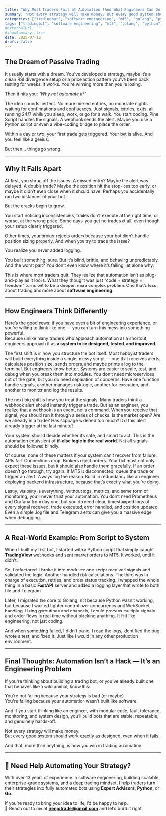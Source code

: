 ```yaml
---
title: "Why Most Traders Fail at Automation (And What Engineers Can Do About It)"
summary: "Not every strategy will make money. But every good system should work exactly as designed, even when it fails."
categories: ["tradingbot", "software engineering", "mt5", "golang", "python", "expert advisor", "mq5"]
tags: ["tradingbot", "software engineering", "mt5", "golang", "python", "expert advisor", "mq5"]
#externalUrl: ""
#showSummary: true
date: 2025-07-12
draft: false
---
```

## **The Dream of Passive Trading**

It usually starts with a dream. You’ve developed a strategy, maybe it’s a clean RSI divergence setup or a price action pattern you’ve been back testing for weeks. It works. You’re winning more than you’re losing.

Then it hits you: *"Why not automate it?"*

The idea sounds perfect. No more missed entries, no more late nights waiting for confirmations and confluences. Just signals, entries, exits, all running 24/7 while you sleep, work, or go for a walk. You start coding. Pine Script handles the signals. A webhook sends the alert. Maybe you use a Python script or even a vibe-coding bridge to place the order.

Within a day or two, your first trade gets triggered. Your bot is alive. And you feel like a genius.

But then… things go wrong.

---

## **Why It Falls Apart**

At first, you shrug off the issues. A missed entry? Maybe the alert was delayed. A double trade? Maybe the position hit the stop-loss too early, or maybe it didn’t even close when it should have. Perhaps you accidentally ran two instances of your bot.

But the cracks begin to grow.

You start noticing inconsistencies, trades don’t execute at the right time, or worse, at the wrong price. Some days, you get no trades at all, even though your setup clearly triggered.

Other times, your broker rejects orders because your bot didn’t handle position sizing properly. And when you try to trace the issue?

You realize you never added logging.

You built something, sure. But it’s blind, brittle, and behaving unpredictably. And the worst part? You don’t even know where it’s failing, let alone why.

This is where most traders quit. They realize that automation isn’t as plug-and-play as it looks. What they thought was just “code + strategy = freedom” turns out to be a deeper, more complex problem. One that’s less about trading and more about **software engineering**.

---

## **How Engineers Think Differently**

Here’s the good news: if you have even a bit of engineering experience, or you’re willing to think like one — you can turn this mess into something powerful.  
Because unlike many traders who approach automation as a shortcut, engineers approach it as **a system to be designed, tested, and improved**.

The first shift is in how you structure the bot itself. Most hobbyist traders will build everything inside a single, messy script — one that receives alerts, calculates position size, sends orders, and maybe prints a log to the terminal. But engineers know better. Systems are easier to scale, test, and debug when you break them into modules. You don’t need microservices out of the gate, but you do need separation of concerns. Have one function handle signals, another manages risk logic, another for execution, and another to monitor and log the results.

The next big shift is how you treat the signals. Many traders think a webhook alert should instantly trigger a trade. But as an engineer, you realize that a webhook is an event, not a command. When you receive that signal, you should run it through a series of checks. Is the market open? Are we already in a trade? Has slippage widened too much? Did this alert already trigger at the last minute?

Your system should decide whether it’s safe, and smart to act. This is the automation equivalent of **if-else logic in the real world**. Not all signals should be followed blindly.

Of course, none of these matters if your system can’t recover from failure. APIs fail. Connections drop. Brokers reject orders. Your bot must not only expect these issues, but it should also handle them gracefully. If an order doesn’t go through, try again. If MT5 is disconnected, queue the trade or trigger an alert. Always log the reason. Build in redundancy like an engineer deploying backend infrastructure, because that’s exactly what you’re doing.

Lastly, visibility is everything. Without logs, metrics, and some form of monitoring, you’ll never trust your automation. You don’t need Prometheus and Grafana from day one, but you do need clear, timestamped logs of every signal received, trade executed, error handled, and position updated. Even a simple .log file and Telegram alerts can give you a massive edge when debugging.

---

## **A Real-World Example: From Script to System**

When I built my first bot, I started with a Python script that simply caught **TradingView** webhooks and sent market orders to MT5. It worked, until it didn’t.

So, I refactored. I broke it into modules: one script received signals and validated the logic. Another handled risk calculations. The third was in charge of execution, retries, and order status tracking. I wrapped the whole thing in a basic **FastAPI** server and added a logging layer that wrote to both file and Telegram.

Later, I migrated the core to Golang, not because Python wasn’t working, but because I wanted tighter control over concurrency and WebSocket handling. Using goroutines and channels, I could process multiple signals and order flows in real time without blocking anything. It felt like engineering, not just coding.

And when something failed, I didn’t panic. I read the logs, identified the bug, wrote a test, and fixed it. Just like I would in any other production environment.

---

## **Final Thoughts: Automation Isn’t a Hack — It’s an Engineering Problem**

If you're thinking about building a trading bot, or you’ve already built one that behaves like a wild animal, know this:

You're not failing because your strategy is bad (or maybe).  
You're failing because your automation wasn’t built like software.

And if you start thinking like an engineer, with modular code, fault tolerance, monitoring, and system design, you’ll build bots that are stable, repeatable, and genuinely hands-off.

Not every strategy will make money.  
But every good system should work exactly as designed, even when it fails.

And that, more than anything, is how you win in trading automation.

---

## 🤝 Need Help Automating Your Strategy?

With over 13 years of experience in software engineering, building scalable, enterprise-grade systems, and a deep trading mindset, I help traders turn their strategies into fully automated bots using **Expert Advisors**, **Python**, or **Go**.

If you’re ready to bring your idea to life, I’d be happy to help.  
📩 Reach out to me at **nenjotrade@gmail.com** and let’s build it right.